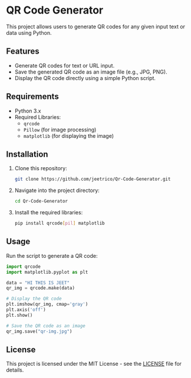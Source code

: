 # QR Code Generator

This project allows users to generate QR codes for any given input text or data using Python.

## Features

- Generate QR codes for text or URL input.
- Save the generated QR code as an image file (e.g., JPG, PNG).
- Display the QR code directly using a simple Python script.

## Requirements

- Python 3.x
- Required Libraries:
  - `qrcode`
  - `Pillow` (for image processing)
  - `matplotlib` (for displaying the image)

## Installation

1. Clone this repository:

   ```bash
   git clone https://github.com/jeetrico/Qr-Code-Generator.git
   ```

2. Navigate into the project directory:

   ```bash
   cd Qr-Code-Generator
   ```

3. Install the required libraries:

   ```bash
   pip install qrcode[pil] matplotlib
   ```

## Usage

Run the script to generate a QR code:

```python
import qrcode
import matplotlib.pyplot as plt

data = "HI THIS IS JEET"
qr_img = qrcode.make(data)

# Display the QR code
plt.imshow(qr_img, cmap='gray')
plt.axis('off')
plt.show()

# Save the QR code as an image
qr_img.save("qr-img.jpg")
```

## License

This project is licensed under the MIT License - see the [LICENSE](LICENSE) file for details.
